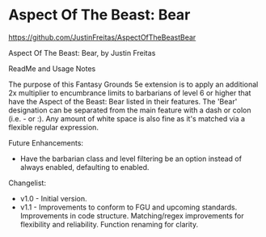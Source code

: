 # Aspect Of The Beast: Bear

https://github.com/JustinFreitas/AspectOfTheBeastBear

Aspect Of The Beast: Bear, by Justin Freitas

ReadMe and Usage Notes

The purpose of this Fantasy Grounds 5e extension is to apply an additional 2x multiplier to encumbrance limits to barbarians of level 6 or higher that have the Aspect of the Beast: Bear listed in their features.  The 'Bear' designation can be separated from the main feature with a dash or colon (i.e. - or :).  Any amount of white space is also fine as it's matched via a flexible regular expression.

Future Enhancements:
- Have the barbarian class and level filtering be an option instead of always enabled, defaulting to enabled.

Changelist:
- v1.0 - Initial version.
- v1.1 - Improvements to conform to FGU and upcoming standards. Improvements in code structure.  Matching/regex improvements for flexibility and reliability.  Function renaming for clarity.
